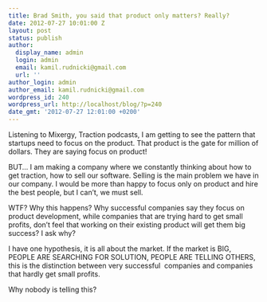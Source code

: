 ```yaml
---
title: Brad Smith, you said that product only matters? Really?
date: 2012-07-27 10:01:00 Z
layout: post
status: publish
author:
  display_name: admin
  login: admin
  email: kamil.rudnicki@gmail.com
  url: ''
author_login: admin
author_email: kamil.rudnicki@gmail.com
wordpress_id: 240
wordpress_url: http://localhost/blog/?p=240
date_gmt: '2012-07-27 12:01:00 +0200'
---
```


<p>Listening to Mixergy, Traction podcasts, I am getting to see the pattern that startups need to focus on the product. That product is the gate for million of dollars. They are saying focus on product!</p>
<p>BUT&#8230; I am making a company where we constantly thinking about how to get traction, how to sell our software. Selling is the main problem we have in our company. I would be more than happy to focus only on product and hire the best people, but I can&#8217;t, we must sell.</p>
<p>WTF? Why this happens? Why successful companies say they focus on product development, while companies that are trying hard to get small profits, don&#8217;t feel that working on their existing product will get them big success? I ask why?</p>
<p>I have one hypothesis, it is all about the market. If the market is BIG, PEOPLE ARE SEARCHING FOR SOLUTION, PEOPLE ARE TELLING OTHERS, this is the distinction between very successful  companies and companies that hardly get small profits.</p>
<p>Why nobody is telling this?</p>
